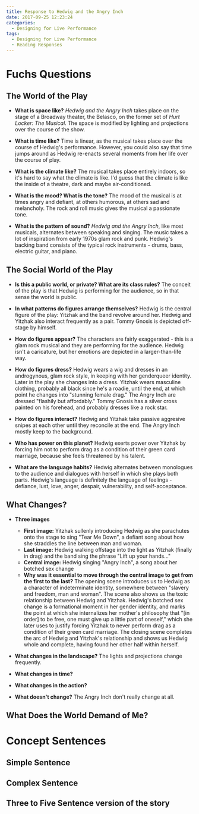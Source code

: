 ```yaml
---
title: Response to Hedwig and the Angry Inch
date: 2017-09-25 12:23:24
categories:
  - Designing for Live Performance
tags:
  - Designing for Live Performance
  - Reading Responses
---
```


# Fuchs Questions

## The World of the Play

* **What is space like?** _Hedwig and the Angry Inch_ takes place on the stage of a Broadway theater, the Belasco, on the former set of _Hurt Locker: The Musical_. The space is modified by lighting and projections over the course of the show.

* **What is time like?** Time is linear, as the musical takes place over the course of Hedwig's performance. However, you could also say that time jumps around as Hedwig re-enacts several moments from her life over the course of play.

* **What is the climate like?** The musical takes place entirely indoors, so it's hard to say what the climate is like. I'd guess that the climate is like the inside of a theatre, dark and maybe air-conditioned.

* **What is the mood? What is the tone?** The mood of the musical is at times angry and defiant, at others humorous, at others sad and melancholy. The rock and roll music gives the musical a passionate tone.

* **What is the pattern of sound?** _Hedwig and the Angry Inch_, like most musicals, alternates between speaking and singing. The music takes a lot of inspiration from early 1970s glam rock and punk. Hedwig's backing band consists of the typical rock instruments - drums, bass, electric guitar, and piano.

## The Social World of the Play

* **Is this a public world, or private? What are its class rules?** The conceit of the play is that Hedwig is performing for the audience, so in that sense the world is public.

* **In what patterns do figures arrange themselves?** Hedwig is the central figure of the play: Yitzhak and the band revolve around her. Hedwig and Yitzhak also interact frequently as a pair. Tommy Gnosis is depicted off-stage by himself.

* **How do figures appear?** The characters are fairly exaggerated - this is a glam rock musical and they are performing for the audience. Hedwig isn't a caricature, but her emotions are depicted in a larger-than-life way.

* **How do figures dress?** Hedwig wears a wig and dresses in an androgynous, glam rock style, in keeping with her genderqueer identity. Later in the play she changes into a dress. Yitzhak wears masculine clothing, probably all black since he's a roadie, until the end, at which point he changes into "stunning female drag." The Angry Inch are dressed "flashily but affordably." Tommy Gnosis has a silver cross painted on his forehead, and probably dresses like a rock star.

* **How do figures interact?** Hedwig and Yitzhak take passive aggresive snipes at each other until they reconcile at the end. The Angry Inch mostly keep to the background.

* **Who has power on this planet?** Hedwig exerts power over Yitzhak by forcing him not to perform drag as a condition of their green card marriage, because she feels threatened by his talent.

* **What are the language habits?** Hedwig alternates between monologues to the audience and dialogues with herself in which she plays both parts. Hedwig's language is definitely the language of feelings - defiance, lust, love, anger, despair, vulnerability, and self-acceptance.

## What Changes?

* **Three images**
  * **First image:** Yitzhak sullenly introducing Hedwig as she parachutes onto the stage to sing "Tear Me Down", a defiant song about how she straddles the line between man and woman.
  * **Last image:** Hedwig walking offstage into the light as Yitzhak (finally in drag) and the band sing the phrase "Lift up your hands..."
  * **Central image:** Hedwig singing "Angry Inch", a song about her botched sex change
  * **Why was it essential to move through the central image to get from the first to the last?** The opening scene introduces us to Hedwig as a character of indeterminate identity, somewhere between "slavery and freedom, man and woman". The scene also shows us the toxic relationship between Hedwig and Yitzhak. Hedwig's botched sex change is a formational moment in her gender identity, and marks the point at which she internalizes her mother's philosophy that "[in order] to be free, one must give up a little part of oneself," which she later uses to justify forcing Yitzhak to never perform drag as a condition of their green card marriage. The closing scene completes the arc of Hedwig and Yitzhak's relationship and shows us Hedwig whole and complete, having found her other half within herself.

* **What changes in the landscape?** The lights and projections change frequently.

* **What changes in time?**

* **What changes in the action?**

* **What doesn't change?** The Angry Inch don't really change at all.

## What Does the World Demand of Me?


# Concept Sentences

## Simple Sentence

## Complex Sentence

## Three to Five Sentence version of the story
